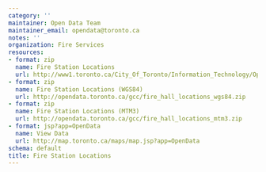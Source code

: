 ```yaml
---
category: ''
maintainer: Open Data Team
maintainer_email: opendata@toronto.ca
notes: ''
organization: Fire Services
resources:
- format: zip
  name: Fire Station Locations
  url: http://www1.toronto.ca/City_Of_Toronto/Information_Technology/Open_Data/Data_Sets/Assets/Files/fire_stns.zip
- format: zip
  name: Fire Station Locations (WGS84)
  url: http://opendata.toronto.ca/gcc/fire_hall_locations_wgs84.zip
- format: zip
  name: Fire Station Locations (MTM3)
  url: http://opendata.toronto.ca/gcc/fire_hall_locations_mtm3.zip
- format: jsp?app=OpenData
  name: View Data
  url: http://map.toronto.ca/maps/map.jsp?app=OpenData
schema: default
title: Fire Station Locations
---
```

